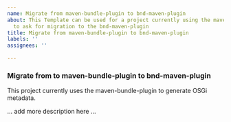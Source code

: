 ```yaml
---
name: Migrate from maven-bundle-plugin to bnd-maven-plugin
about: This Template can be used for a project currently using the maven-bundle-plugin
  to ask for migration to the bnd-maven-plugin
title: Migrate from maven-bundle-plugin to bnd-maven-plugin
labels: ''
assignees: ''

---
```


### Migrate from to maven-bundle-plugin to bnd-maven-plugin

This project currently uses the maven-bundle-plugin to generate OSGi metadata.

... add more description here ...
